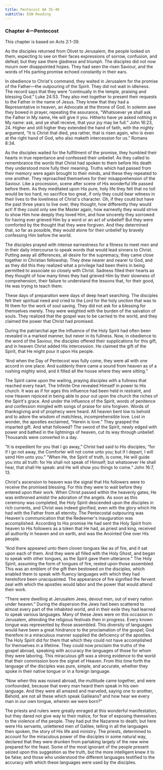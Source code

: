 ```yaml
---
title: Pentecost AA 35-40
subtitle: EGW Reading
---
```


### Chapter 4—Pentecost

This chapter is based on Acts 2:1-39.

As the disciples returned from Olivet to Jerusalem, the people looked on them, expecting to see on their faces expressions of sorrow, confusion, and defeat; but they saw there gladness and triumph. The disciples did not now mourn over disappointed hopes. They had seen the risen Saviour, and the words of His parting promise echoed constantly in their ears.

In obedience to Christ's command, they waited in Jerusalem for the promise of the Father—the outpouring of the Spirit. They did not wait in idleness. The record says that they were “continually in the temple, praising and blessing God.” Luke 24:53. They also met together to present their requests to the Father in the name of Jesus. They knew that they had a Representative in heaven, an Advocate at the throne of God. In solemn awe they bowed in prayer, repeating the assurance, “Whatsoever ye shall ask the Father in My name, He will give it you. Hitherto have ye asked nothing in My name: ask, and ye shall receive, that your joy may be full.” John 16:23, 24. Higher and still higher they extended the hand of faith, with the mighty argument, “It is Christ that died, yea rather, that is risen again, who is even at the right hand of God, who also maketh intercession for us.” Romans 8:34.

As the disciples waited for the fulfillment of the promise, they humbled their hearts in true repentance and confessed their unbelief. As they called to remembrance the words that Christ had spoken to them before His death they understood more fully their meaning. Truths which had passed from their memory were again brought to their minds, and these they repeated to one another. They reproached themselves for their misapprehension of the Saviour. Like a procession, scene after scene of His wonderful life passed before them. As they meditated upon His pure, holy life they felt that no toil would be too hard, no sacrifice too great, if only they could bear witness in their lives to the loveliness of Christ's character. Oh, if they could but have the past three years to live over, they thought, how differently they would act! If they could only see the Master again, how earnestly they would strive to show Him how deeply they loved Him, and how sincerely they sorrowed for having ever grieved Him by a word or an act of unbelief! But they were comforted by the thought that they were forgiven. And they determined that, so far as possible, they would atone for their unbelief by bravely confessing Him before the world.

The disciples prayed with intense earnestness for a fitness to meet men and in their daily intercourse to speak words that would lead sinners to Christ. Putting away all differences, all desire for the supremacy, they came close together in Christian fellowship. They drew nearer and nearer to God, and as they did this they realized what a privilege had been theirs in being permitted to associate so closely with Christ. Sadness filled their hearts as they thought of how many times they had grieved Him by their slowness of comprehension, their failure to understand the lessons that, for their good, He was trying to teach them.

These days of preparation were days of deep heart searching. The disciples felt their spiritual need and cried to the Lord for the holy unction that was to fit them for the work of soul saving. They did not ask for a blessing for themselves merely. They were weighted with the burden of the salvation of souls. They realized that the gospel was to be carried to the world, and they claimed the power that Christ had promised.

During the patriarchal age the influence of the Holy Spirit had often been revealed in a marked manner, but never in its fullness. Now, in obedience to the word of the Saviour, the disciples offered their supplications for this gift, and in heaven Christ added His intercession. He claimed the gift of the Spirit, that He might pour it upon His people.

“And when the Day of Pentecost was fully come, they were all with one accord in one place. And suddenly there came a sound from heaven as of a rushing mighty wind, and it filled all the house where they were sitting.”

The Spirit came upon the waiting, praying disciples with a fullness that reached every heart. The Infinite One revealed Himself in power to His church. It was as if for ages this influence had been held in restraint, and now Heaven rejoiced in being able to pour out upon the church the riches of the Spirit's grace. And under the influence of the Spirit, words of penitence and confession mingled with songs of praise for sins forgiven. Words of thanksgiving and of prophecy were heard. All heaven bent low to behold and to adore the wisdom of matchless, incomprehensible love. Lost in wonder, the apostles exclaimed, “Herein is love.” They grasped the imparted gift. And what followed? The sword of the Spirit, newly edged with power and bathed in the lightnings of heaven, cut its way through unbelief. Thousands were converted in a day.

“It is expedient for you that I go away,” Christ had said to His disciples; “for if I go not away, the Comforter will not come unto you; but if I depart, I will send Him unto you.” “When He, the Spirit of truth, is come, He will guide you into all truth: for He shall not speak of Himself; but whatsoever He shall hear, that shall He speak: and He will show you things to come.” John 16:7, 13.

Christ's ascension to heaven was the signal that His followers were to receive the promised blessing. For this they were to wait before they entered upon their work. When Christ passed within the heavenly gates, He was enthroned amidst the adoration of the angels. As soon as this ceremony was completed, the Holy Spirit descended upon the disciples in rich currents, and Christ was indeed glorified, even with the glory which He had with the Father from all eternity. The Pentecostal outpouring was Heaven's communication that the Redeemer's inauguration was accomplished. According to His promise He had sent the Holy Spirit from heaven to His followers as a token that He had, as priest and king, received all authority in heaven and on earth, and was the Anointed One over His people.

“And there appeared unto them cloven tongues like as of fire, and it sat upon each of them. And they were all filled with the Holy Ghost, and began to speak with other tongues, as the Spirit gave them utterance.” The Holy Spirit, assuming the form of tongues of fire, rested upon those assembled. This was an emblem of the gift then bestowed on the disciples, which enabled them to speak with fluency languages with which they had heretofore been unacquainted. The appearance of fire signified the fervent zeal with which the apostles would labor and the power that would attend their work.

“There were dwelling at Jerusalem Jews, devout men, out of every nation under heaven.” During the dispersion the Jews had been scattered to almost every part of the inhabited world, and in their exile they had learned to speak various languages. Many of these Jews were on this occasion in Jerusalem, attending the religious festivals then in progress. Every known tongue was represented by those assembled. This diversity of languages would have been a great hindrance to the proclamation of the gospel; God therefore in a miraculous manner supplied the deficiency of the apostles. The Holy Spirit did for them that which they could not have accomplished for themselves in a lifetime. They could now proclaim the truths of the gospel abroad, speaking with accuracy the languages of those for whom they were laboring. This miraculous gift was a strong evidence to the world that their commission bore the signet of Heaven. From this time forth the language of the disciples was pure, simple, and accurate, whether they spoke in their native tongue or in a foreign language.

“Now when this was noised abroad, the multitude came together, and were confounded, because that every man heard them speak in his own language. And they were all amazed and marveled, saying one to another, Behold, are not all these which speak Galileans? and how hear we every man in our own tongue, wherein we were born?”

The priests and rulers were greatly enraged at this wonderful manifestation, but they dared not give way to their malice, for fear of exposing themselves to the violence of the people. They had put the Nazarene to death; but here were His servants, unlettered men of Galilee, telling in all the languages then spoken, the story of His life and ministry. The priests, determined to account for the miraculous power of the disciples in some natural way, declared that they were drunken from partaking largely of the new wine prepared for the feast. Some of the most ignorant of the people present seized upon this suggestion as the truth, but the more intelligent knew it to be false; and those who understood the different languages testified to the accuracy with which these languages were used by the disciples.
